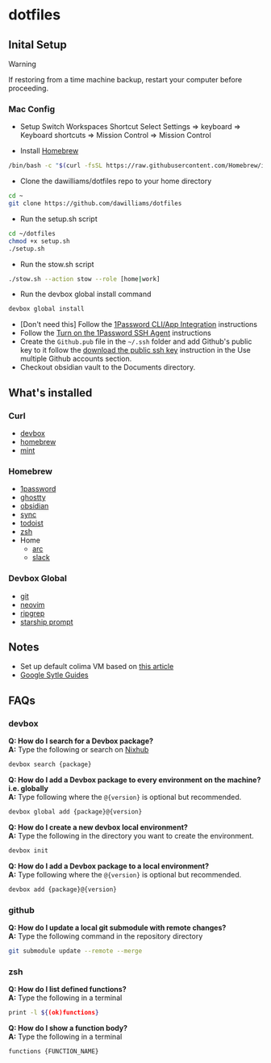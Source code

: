 # dotfiles 
## Inital Setup
> [!WARNING]  
> If restoring from a time machine backup, restart your computer before proceeding.

### Mac Config
- Setup Switch Workspaces Shortcut
Select Settings => keyboard => Keyboard shortcuts => Mission Control => Mission Control

- Install [Homebrew](https://docs.brew.sh/Installation#macos-requirements)
```bash
/bin/bash -c "$(curl -fsSL https://raw.githubusercontent.com/Homebrew/install/master/install.sh)"
```
- Clone the dawilliams/dotfiles repo to your home directory
```bash
cd ~
git clone https://github.com/dawilliams/dotfiles
```
- Run the setup.sh script
```bash
cd ~/dotfiles
chmod +x setup.sh
./setup.sh
```
- Run the stow.sh script
```bash
./stow.sh --action stow --role [home|work]
```
- Run the devbox global install command
```bash
devbox global install
```

- [Don't need this] Follow the [1Password CLI/App Integration](https://developer.1password.com/docs/cli/app-integration) instructions
- Follow the [Turn on the 1Password SSH Agent](https://developer.1password.com/docs/ssh/get-started/#step-3-turn-on-the-1password-ssh-agent) instructions
- Create the `Github.pub` file in the `~/.ssh` folder and add Github's public key to it follow the [download the public ssh key](https://developer.1password.com/docs/ssh/agent/advanced/#use-multiple-github-accounts) instruction in the Use multiple Github accounts section.
- Checkout obsidian vault to the Documents directory.


## What's installed
### Curl
- [devbox](https://www.jetify.com/devbox/docs)
- [homebrew](https://brew.sh)
- [mint](https://github.com/mintoolkit/mint?tab=readme-ov-file#scripted-install)

### Homebrew
- [1password](https://1password.com)
- [ghostty](https://https://ghostty.org/docs)
- [obsidian](https://obsidian.md)
- [sync](https://www.sync.com)
- [todoist](https://todoist.com/downloads)
- [zsh](https://www.zsh.org)
- Home
  - [arc](https://arc.net/)
  - [slack](https://slack.com)

### Devbox Global
- [git](https://git-scm.com/)
- [neovim](https://neovim.io)
- [ripgrep](https://github.com/BurntSushi/ripgrep)
- [starship prompt](https://starship.rs)

## Notes
- Set up default colima VM based on [this article](https://medium.com/@guillem.riera/the-most-performant-docker-setup-on-macos-apple-silicon-m1-m2-m3-for-x64-amd64-compatibility-da5100e2557d)
- [Google Sytle Guides](https://google.github.io/styleguide/)

## FAQs
### devbox
**Q: How do I search for a Devbox package?**\
**A:** Type the following or search on [Nixhub](https://www.nixhub.io)
```bash
devbox search {package}
``` 

**Q: How do I add a Devbox package to every environment on the machine? i.e. globally**\
 **A:** Type following where the `@{version}` is optional but recommended.

```bash
devbox global add {package}@{version}
``` 

**Q: How do I create a new devbox local environment?**\
 **A:** Type the following in the directory you want to create the environment.
```bash
devbox init
``` 

**Q: How do I add a Devbox package to a local environment?**\
 **A:** Type following where the `@{version}` is optional but recommended.
```bash
devbox add {package}@{version}
```

### github
**Q: How do I update a local git submodule with remote changes?**\
**A:** Type the following command in the repository directory
```bash
git submodule update --remote --merge
```

### zsh
**Q: How do I list defined functions?**\
**A:** Type the following in a terminal
```bash
print -l ${(ok)functions}
```

**Q: How do I show a function body?**\
**A:** Type the following in a terminal
```bash
functions {FUNCTION_NAME}
```
